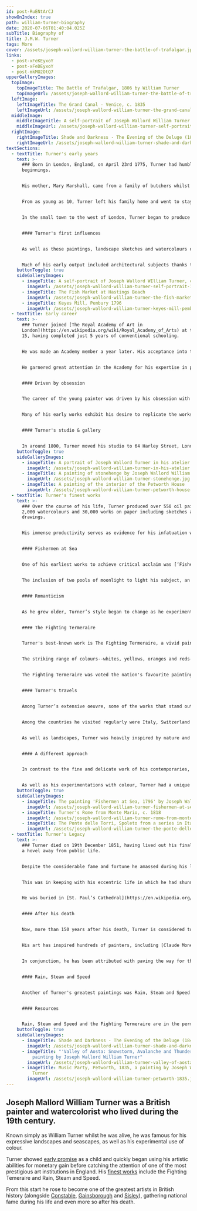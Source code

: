 ```yaml
---
id: post-RuENtArCJ
showOnIndex: true
path: william-turner-biography
date: 2020-07-06T01:40:04.025Z
subTitle: Biography of
title: J.M.W. Turner
tags: More
cover: /assets/joseph-wallord-william-turner-the-battle-of-trafalgar.jpg
links:
  - post-xFeKEyxoY
  - post-xFeDEyxoY
  - post-mkMO2OtQ7
upperGalleryImages:
  topImage:
    topImageTitle: The Battle of Trafalgar, 1806 by William Turner
    topImageUrl: /assets/joseph-wallord-william-turner-the-battle-of-trafalgar.jpg
  leftImage:
    leftImageTitle: The Grand Canal - Venice, c. 1835
    leftImageUrl: /assets/joseph-wallord-william-turner-the-grand-canal-venice.jpg
  middleImage:
    middleImageTitle: A self-portrait of Joseph Wallord William Turner c. 1798
    middleImageUrl: /assets/joseph-wallord-william-turner-self-portrait-1798.jpg
  rightImage:
    rightImageTitle: Shade and Darkness - The Evening of the Deluge (1843)
    rightImageUrl: /assets/joseph-wallord-william-turner-shade-and-darkness-the-evening-of-the-deluge.jpg
textSections:
  - textTitle: Turner's early years
    text: >-
      ### Born in London, England, on April 23rd 1775, Turner had humble
      beginnings.


      His mother, Mary Marshall, came from a family of butchers whilst his father, William Turner, was a barber and wig maker.


      From as young as 10, Turner left his family home and went to stay with his uncle in [Brentford, Middlesex](https://en.wikipedia.org/wiki/Brentford) but he never lost his London accent. It is thought that the move was due to the failing health of his mother and he moved between several different family members during this period of his life.


      In the small town to the west of London, Turner began to produce some of his earliest works. Many of these compositions depicted the sea, a theme that recurred throughout his work and into his later life. These professional quality paintings, with surviving examples dated to 1787, were displayed in his father’s shop and sold to his customers for shillings.


      #### Turner's first influences


      As well as these paintings, landscape sketches and watercolours of the English countryside, Turner also gained work with engravers. He made designs for the [‘Copper Plate Magazine’](https://www.britishmuseum.org/research/collection_online/collection_object_details.aspx?objectId=3269032&partId=1) and the ‘Pocket Magazine’. Similarly, he was employed for a time making copies of the works by the landscape painter [John Robert Cozens](https://en.wikipedia.org/wiki/John_Robert_Cozens). It is thought that these studies started him on his path towards a more imaginative approach to landscape painting that he developed more as he honed his craft.


      Much of his early output included architectural subjects thanks to his work with several architects and later with a topographical draughtsman. This aspect of his early career can be seen in many of his drawings and watercolours, prior to his entry into the [Royal Academy](https://en.wikipedia.org/wiki/Royal_Academy_of_Arts).
    buttonToggle: true
    sideGalleryImages:
      - imageTitle: A self-portrait of Joseph Wallord WIlliam Turner, c. 1791
        imageUrl: /assets/joseph-wallord-william-turner-self-portrait-1791.jpg
      - imageTitle: The Fish Market at Hastings Beach
        imageUrl: /assets/joseph-wallord-william-turner-the-fish-market-at-hastings-beach.jpg
      - imageTitle: Keyes Mill, Pembury 1796
        imageUrl: /assets/joseph-wallord-william-turner-keyes-mill-pembury.jpg
  - textTitle: Early career
    text: >-
      ### Turner joined [The Royal Academy of Art in
      London](https://en.wikipedia.org/wiki/Royal_Academy_of_Arts) at the age of
      15, having completed just 5 years of conventional schooling.


      He was made an Academy member a year later. His acceptance into the academy marked the start of his illustrious career, defined by fame and controversy in equal measure.


      He garnered great attention in the Academy for his expertise in painting detailed landscapes and especially for capturing light in his artworks. Just months after his enrolment in the famed institution, Turner’s work was featured in the Royal Academy's annual exhibition. He was the youngest person in history to have this opportunity. After that point, his work was exhibited by the Academy every year.


      #### Driven by obsession


      The career of the young painter was driven by his obsession with being the best among his peers. He had ambitions to become one of the greatest artists in history and spent the majority of his time striving for this goal. Unlike many of his peers, he had no interest in building up an enviable social life or furthering his position in society. Instead, he spent hours closely studying the work of other artists, especially the French and Dutch masters.


      Many of his early works exhibit his desire to replicate the works of these famous painters and he depicted his subjects with as much minute detail and realism as possible. However, he also began experimenting with his style and pushing the boundaries in his use of light and composition.


      #### Turner's studio & gallery


      In around 1800, Turner moved his studio to 64 Harley Street, London and opened a private gallery four years later. Here he both produced and showed his latest work, painting commissions and increasing his personal wealth and fame. Records suggest that at this time his mother became seriously ill and was admitted to a mental hospital. As a result, his father went to live with him and became Turner’s full-time studio assistant, as well as his cook and gardener.
    buttonToggle: true
    sideGalleryImages:
      - imageTitle: A portrait of Joseph Wallord Turner in his atelier
        imageUrl: /assets/joseph-wallord-william-turner-in-his-atelier.jpg
      - imageTitle: A painting of stonehenge by Joseph Wallord William Turner
        imageUrl: /assets/joseph-wallord-william-turner-stonehenge.jpg
      - imageTitle: A painting of the interior of the Petworth House
        imageUrl: /assets/joseph-wallord-william-turner-petworth-house-interior.jpg
  - textTitle: Turner's finest works
    text: >-
      ### Over the course of his life, Turner produced over 550 oil paintings,
      2,000 watercolours and 30,000 works on paper including sketches and
      drawings.


      His immense productivity serves as evidence for his infatuation with art and the way in which he dedicated his life to furthering his artistic ability. There is a clear evolution in his painting from his earlier style to his later works, becoming increasingly abstract as he grew older.


      #### Fishermen at Sea


      One of his earliest works to achieve critical acclaim was [‘Fishermen at Sea’](https://en.wikipedia.org/wiki/Fishermen_at_Sea), the first painting he displayed at the Royal Academy. Depicting a boat in the moonlight, it was a scene that was typical for fashionable paintings at this time.


      The inclusion of two pools of moonlight to light his subject, an artistic device that was not an accurate depiction of the nighttime landscape, helped to draw viewers into the scene. At the same time, it demonstrated Turner’s early flair for originality and interest in playing with light. It was highly praised by critics at the time and he garnered significant recognition that helped to push him forward in his early career.


      #### Romanticism


      As he grew older, Turner’s style began to change as he experimented with Romanticism. He began to paint using far more expressive colours and brushwork. Works like ‘The Shipwreck’, produced in 1805, demonstrate his early experiments with this style to create a sense of drama through the haziness and fluidity of his brushstrokes. It is not known if the inspiration for the painting was an actual shipwreck or a poem by William Falconer, reissued in 1804. Nonetheless, Turner maintained a passion for the sea for his whole career and many of his paintings have maritime themes.


      #### The Fighting Termeraire


      Turner's best-known work is The Fighting Termeraire, a vivid painting of a naval ship being towed up the Thames to be scrapped at Rotherhithe. Executed in 1838, the painting depicts HMS Termeraire, a 98-gun Neptune class ship that fought at the Battle of Trafalgar. But the eye is drawn to the setting sun towards the right-hand side of the painting.


      The striking range of colours--whites, yellows, oranges and reds--are possible because the sun's rays are diffused through a cloud.


      The Fighting Termeraire was voted the nation's favourite painting in a 2005 BBC Poll. It is on permanent display at London's National Gallery.


      #### Turner's travels


      Among Turner’s extensive oeuvre, some of the works that stand out most include his paintings inspired by his travels abroad. Much of his time was spent travelling and producing works inspired by the landscapes he found. He liked to travel in the summer, at first around England and Wales and later throughout Europe.


      Among the countries he visited regularly were Italy, Switzerland and France. He was particularly captivated by the mountains of the continent. [’Venice, from the Porch of Madonna della Salute’](https://www.metmuseum.org/toah/works-of-art/99.31/), painted in 1835, is one painting inspired by Turner’s travels to Italy. He did not begin the painting until he was back home in England, using sketches drawn whilst overlooking the Grand Canal. The warm colours and diffusive light are an example of his mastery of this style of painting.


      As well as landscapes, Turner was heavily inspired by nature and the powerless of man in comparison. As such, many of his works have a perilous atmosphere that highlights the strength of the natural world. This is demonstrated in some of his most famous works including [‘Snowstorm, Steamboat Off A Harbour's Mouth’](https://en.wikipedia.org/wiki/Snow_Storm:_Steam-Boat_off_a_Harbour%27s_Mouth) from 1842. It is said that Turner had himself tied to the mast of a ship to experience a storm first-hand and the swirling, threatening depiction of the storm in this painting has an energy and danger that makes that story seem very likely.


      #### A different approach


      In contrast to the fine and delicate work of his contemporaries, Turner often used surprising, vibrant colour palettes to lend his work more emotion. This is particularly obvious in works like [‘Slavers, Throwing Overboard The Dead And Dying’](https://en.wikipedia.org/wiki/The_Slave_Ship) from 1840 where red and orange hues contrast with the ocean setting. In doing so, he tackles an emotional and political subject, depicting the brutality of the scene through his use of colour.


      As well as his experimentations with colour, Turner had a unique way of applying paint to his canvases. He would move the paints around with his brush on the canvas until he reached his desired level of brilliance, shunning the conventional technique of careful layering that was common at the time. This transformed his paintings into vivid displays of light and colour that are mesmerising and expressive.
    buttonToggle: true
    sideGalleryImages:
      - imageTitle: The painting 'Fishermen at Sea, 1796' by Joseph Wallord William Turner
        imageUrl: /assets/joseph-wallord-william-turner-fishermen-at-sea.jpg
      - imageTitle: Turner's Rome from Monte Mario, c. 1818
        imageUrl: /assets/joseph-wallord-william-turner-rome-from-monte-mario.jpg
      - imageTitle: The Ponte delle Torri, Spoleto from a series in Italy
        imageUrl: /assets/joseph-wallord-william-turner-the-ponte-delle-torri-spoleto.jpg
  - textTitle: Turner's Legacy
    text: >-
      ### Turner died on 19th December 1851, having lived out his final years in
      a hovel away from public life.


      Despite the considerable fame and fortune he amassed during his life, he chose to die in secrecy.


      This was in keeping with his eccentric life in which he had shunned social conventions in favour of focussing on his art. When his death was discovered, no one knew exactly how old he was or when he had passed.


      He was buried in [St. Paul’s Cathedral](https://en.wikipedia.org/wiki/St_Paul%27s_Cathedral).


      #### After his death


      Now, more than 150 years after his death, Turner is considered to be one of the greatest artists in British history (alongside Thomas Gainsborough, John Constable and Alfred Sisley).


      His art has inspired hundreds of painters, including [Claude Monet](https://thingstodoeverywhere.com/claude-monet-biography) and other greats of the Impressionist movement.


      In conjunction, he has been attributed with paving the way for the Abstract Expressionists and the emergence of modern art as we know it today. Though he was a controversial figure during his life, he is now regarded as an indisputable visionary and trailblazer.


      #### Rain, Steam and Speed


      Another of Turner's greatest paintings was Rain, Steam and Speed. Capturing a speeding train crossing a bridge whilst being pounded by rain, this painting was an iconic representation of the [industrial revolution](/british-history-timeline#5). The bridge is the Maidenhead Bridge, completed in 1838 (six years before the painting), one of the many accomplishments of Isambard Kingdom Brunel's [Great Western Railway](/isambard-kingdom-brunel).


      #### Resources


      Rain, Steam and Speed and the Fighting Termeraire are in the permanent collection of London's National Gallery. The largest collection of Turners is, however, to be found in the Tate Britain's Clore Gallery (including Peace - Burial at Sea and Norham Castle: Sunrise). Turner was also the subject of the critically acclaimed film Mr Turner. This Mike Leigh film was released in 2014 and starred Timothy Spall.
    buttonToggle: true
    sideGalleryImages:
      - imageTitle: Shade and Darkness - The Evening of the Deluge (1843)
        imageUrl: /assets/joseph-wallord-william-turner-shade-and-darkness-the-evening-of-the-deluge.jpg
      - imageTitle: "'Valley of Aosta: Snowstorm, Avalanche and Thunderstorm', a
          painting by Joseph Wallord William Turner"
        imageUrl: /assets/joseph-wallord-william-turner-valley-of-aosta.jpg
      - imageTitle: Music Party, Petworth, 1835, a painting by Joseph Wallord William
          Turner
        imageUrl: /assets/joseph-wallord-william-turner-petworth-1835.jpg
---
```

## Joseph Mallord William Turner was a British painter and watercolorist who lived during the 19th century.

Known simply as William Turner whilst he was alive, he was famous for his expressive landscapes and seascapes, as well as his experimental use of colour.

Turner showed [early promise](/william-turner-biography#2) as a child and quickly began using his artistic abilities for monetary gain before catching the attention of one of the most prestigious art institutions in England. His [finest works](/william-turner-biography#3) include the Fighting Temeraire and Rain, Steam and Speed.

From this start he rose to become one of the greatest artists in British history (alongside [Constable](/john-constable-biography), [Gainsborough](/thomas-gainsborough-biography) and [Sisley](https://impressionistarts.com/alfred-sisley-biography)), gathering national fame during his life and even more so after his death.